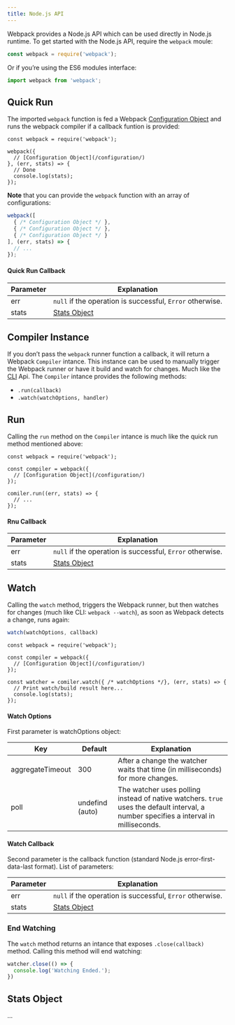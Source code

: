 ```yaml
---
title: Node.js API
---
```

Webpack provides a Node.js API which can be used directly in Node.js runtime. To get started with the Node.js API, require the `webpack` moule:

``` js
const webpack = require('webpack');
```

Or if you’re using the ES6 modules interface:

``` js
import webpack from 'webpack';
```

## Quick Run
The imported `webpack` function is fed a Webpack [Configuration Object](/configuration/) and runs the webpack compiler if a callback funtion is provided:

``` js-with-links
const webpack = require('webpack');

webpack({
  // [Configuration Object](/configuration/)
}, (err, stats) => {
  // Done
  console.log(stats);
});
```

**Note** that you can provide the `webpack` function with an array of configurations:

``` js
webpack([
  { /* Configuration Object */ },
  { /* Configuration Object */ },
  { /* Configuration Object */ }
], (err, stats) => {
  // ...
});
```

#### Quick Run Callback
| Parameter | Explanation                                               |
|-----------|-----------------------------------------------------------|
| err       | `null` if the operation is successful, `Error` otherwise. |
| stats     | [Stats Object](#stats-object) |

## Compiler Instance
If you don’t pass the `webpack` runner function a callback, it will return a Webpack `Compiler` intance. This instance can be used to manually trigger the Webpack runner or have it build and watch for changes. Much like the [CLI](/api/cli/) Api. The `Compiler` intance provides the following methods:

* `.run(callback)`
* `.watch(watchOptions, handler)`

## Run
Calling the `run` method on the `Compiler` intance is much like the quick run method mentioned above:

``` js-with-links
const webpack = require('webpack');

const compiler = webpack({
  // [Configuration Object](/configuration/)
});

comiler.run((err, stats) => {
  // ...
});
```

#### Rnu Callback
| Parameter | Explanation                                               |
|-----------|-----------------------------------------------------------|
| err       | `null` if the operation is successful, `Error` otherwise. |
| stats     | [Stats Object](#stats-object) |

## Watch
Calling the `watch` method, triggers the Webpack runner, but then watches for changes (much like CLI: `webpack --watch`), as soon as Webpack detects a change, runs again:

``` js
watch(watchOptions, callback)
```

``` js-with-links
const webpack = require('webpack');

const compiler = webpack({
  // [Configuration Object](/configuration/)
});

const watcher = comiler.watch({ /* watchOptions */}, (err, stats) => {
  // Print watch/build result here...
  console.log(stats);
});
```

#### Watch Options
First parameter is watchOptions object:

| Key               | Default         | Explanation                                                                                                                           |
|-------------------|-----------------|---------------------------------------------------------------------------------------------------------------------------------------|
| aggregateTimeout  | 300             | After a change the watcher waits that time (in milliseconds) for more changes.                                                        |
| poll              | undefind (auto) | The watcher uses polling instead of native watchers. `true` uses the default interval, a number specifies a interval in milliseconds. |

#### Watch Callback
Second parameter is the callback function (standard Node.js error-first-data-last format). List of parameters:

| Parameter | Explanation                                               |
|-----------|-----------------------------------------------------------|
| err       | `null` if the operation is successful, `Error` otherwise. |
| stats     | [Stats Object](#stats-object) |

### End Watching
The `watch` method returns an intance that exposes `.close(callback)` method. Calling this method will end watching:

``` js
watcher.close(() => {
  console.log('Watching Ended.');
})
```

## Stats Object
...
